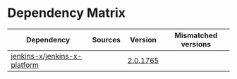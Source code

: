 # Dependency Matrix

Dependency | Sources | Version | Mismatched versions
---------- | ------- | ------- | -------------------
[jenkins-x/jenkins-x-platform](https://github.com/jenkins-x/jenkins-x-platform) |  | [2.0.1765](https://github.com/jenkins-x/jenkins-x-platform/releases/tag/v2.0.1765) | 
